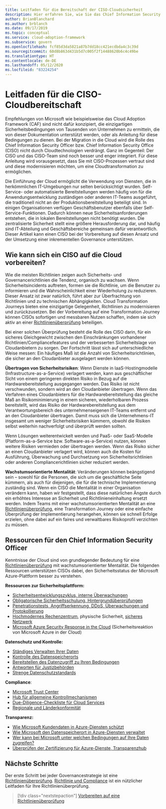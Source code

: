 ```yaml
---
title: Leitfaden für die Bereitschaft der CISO-Cloudsicherheit
description: Hier erfahren Sie, wie Sie das Chief Information Security Office (CISO) für die Cloudtransformation und die inkrementelle Governance vorbereiten.
author: BrianBlanchard
ms.author: brblanch
ms.date: 09/17/2019
ms.topic: conceptual
ms.service: cloud-adoption-framework
ms.subservice: govern
ms.openlocfilehash: fcf85d3da5821a87b7dd18cc421ecdbda4c3c39d
ms.sourcegitcommit: 60d8b863d431b5d7c005f2f14488620b6c4c49be
ms.translationtype: HT
ms.contentlocale: de-DE
ms.lasthandoff: 05/12/2020
ms.locfileid: "83224254"
---
```

<!-- cSpell:ignore CISO -->

# <a name="ciso-cloud-readiness-guide"></a>Leitfaden für die CISO-Cloudbereitschaft

Empfehlungen von Microsoft wie beispielsweise das Cloud Adoption Framework (CAF) sind nicht dafür konzipiert, die einzigartigen Sicherheitsbedingungen von Tausenden von Unternehmen zu ermitteln, die von dieser Dokumentation unterstützt werden, oder als Anleitung für diese Bedingungen zu dienen. Bei der Migration in die Cloud wird die Rolle des Chief Information Security Officer bzw. Chief Information Security Office (CISO) nicht durch Cloudtechnologien verdrängt. Ganz im Gegenteil: Der CISO und das CISO-Team sind noch besser und enger integriert. Für diese Anleitung wird vorausgesetzt, dass Sie mit CISO-Prozessen vertraut sind und diese modernisieren möchten, um eine Cloudtransformation zu ermöglichen.

Die Einführung der Cloud ermöglicht die Verwendung von Diensten, die in herkömmlichen IT-Umgebungen nur selten berücksichtigt wurden. Self-Service- oder automatisierte Bereitstellungen werden häufig von für die Anwendungsentwicklung zuständigen oder anderen IT-Teams ausgeführt, die traditionell nicht an der Produktionsbereitstellung beteiligt sind. In einigen Organisationen verfügen Geschäftsbenutzer ebenfalls über Self-Service-Funktionen. Dadurch können neue Sicherheitsanforderungen entstehen, die in lokalen Bereitstellungen nicht benötigt wurden. Die zentralisierte Sicherheit stellt eine größere Herausforderung dar, und häufig sind IT-Abteilung und Geschäftsbereiche gemeinsam dafür verantwortlich. Dieser Artikel kann einen CISO bei der Vorbereitung auf diesen Ansatz und der Umsetzung einer inkrementellen Governance unterstützen.

<!-- markdownlint-disable MD026 -->

## <a name="how-can-a-ciso-prepare-for-the-cloud"></a>Wie kann sich ein CISO auf die Cloud vorbereiten?

Wie die meisten Richtlinien zeigen auch Sicherheits- und Governancerichtlinien die Tendenz, organisch zu wachsen. Wenn Sicherheitsincidents auftreten, formen sie die Richtlinie, um die Benutzer zu informieren und die Wahrscheinlichkeit einer Wiederholung zu reduzieren. Dieser Ansatz ist zwar natürlich, führt aber zur Überfrachtung von Richtlinien und zu technischen Abhängigkeiten. Cloud Transformation Journeys bieten eine einzigartige Gelegenheit, Richtlinien zu modernisieren und zurückzusetzen. Bei der Vorbereitung auf eine Transformation Journey können CISOs sofortigen und messbaren Nutzen schaffen, indem sie sich aktiv an einer [Richtlinienüberprüfung](./cloud-policy-review.md) beteiligen.

Bei einer solchen Überprüfung besteht die Rolle des CISO darin, für ein sicheres Gleichgewicht zwischen den Einschränkungen vorhandener Richtlinien/Compliancefeatures und der verbesserten Sicherheitslage von Cloudanbietern zu sorgen. Der Fortschritt lässt sich auf unterschiedliche Weise messen: Ein häufiges Maß ist die Anzahl von Sicherheitsrichtlinien, die sicher an den Cloudanbieter ausgelagert werden können.

**Übertragen von Sicherheitsrisiken**: Wenn Dienste in IaaS-Hostingmodelle (Infrastructure-as-a-Service) verlagert werden, kann aus geschäftlicher Sicht von einem geringeren direkten Risiko in Bezug auf die Hardwarebereitstellung ausgegangen werden. Das Risiko ist nicht verschwunden, sondern wird an den Cloudanbieter übertragen. Wenn das Verfahren eines Cloudanbieters für die Hardwarebereitstellung das gleiche Maß an Risikominimierung in einem sicheren, wiederholbaren Prozess bereitstellt, wird das Risiko der Hardwarebereitstellung aus dem Verantwortungsbereich des unternehmenseigenen IT-Teams entfernt und an den Cloudanbieter übertragen. Damit muss sich die Unternehmens-IT insgesamt um weniger Sicherheitsrisiken kümmern, obwohl die Risiken selbst weiterhin nachverfolgt und überprüft werden sollten.

Wenn Lösungen weiterentwickelt werden und PaaS- oder SaaS-Modelle (Platform-as-a-Service bzw. Software-as-a-Service) nutzen, können weitere Risiken vermieden oder übertragen werden. Wenn das Risiko sicher an einen Cloudanbieter verlagert wird, können auch die Kosten für Ausführung, Überwachung und Durchsetzung von Sicherheitsrichtlinien oder anderen Compliancerichtlinien sicher reduziert werden.

**Wachstumsorientierte Mentalität**: Veränderungen können beängstigend sein – sowohl für die Personen, die sich um die geschäftliche Seite kümmern, als auch für diejenigen, die für die technische Implementierung zuständig sind. Wenn ein CISO die Mentalität in einer Organisation verändern kann, haben wir festgestellt, dass diese natürlichen Ängste durch ein erhöhtes Interesse an Sicherheit und Richtlinieneinhaltung ersetzt werden. Indem Teams mit einer wachstumsorientierten Mentalität an eine [Richtlinienüberprüfung](./cloud-policy-review.md), eine Transformation Journey oder eine einfache Überprüfung der Implementierung herangehen, können sie schnell Erfolge erzielen, ohne dabei auf ein faires und verwaltbares Risikoprofil verzichten zu müssen.

## <a name="resources-for-the-chief-information-security-officer"></a>Ressourcen für den Chief Information Security Officer

Kenntnisse der Cloud sind von grundlegender Bedeutung für eine [Richtlinienüberprüfung](./cloud-policy-review.md) mit wachstumsorientierter Mentalität. Die folgenden Ressourcen unterstützen CISOs dabei, den Sicherheitsstatus der Microsoft Azure-Plattform besser zu verstehen.

<!-- docsTest:ignore "Security Response in the Cloud" -->

**Ressourcen zur Sicherheitsplattform:**

- [Sicherheitsentwicklungszyklus, interne Überwachungen](https://www.microsoft.com/sdl)
- [Obligatorische Sicherheitsschulung, Hintergrundüberprüfungen](https://downloads.cloudsecurityalliance.org/star/self-assessment/StandardResponsetoRequestforInformationWindowsAzureSecurityPrivacy.docx)
- [Penetrationstests, Angriffserkennung, DDoS, Überwachungen und Protokollierung](https://www.microsoft.com/security/business/operations)
- [Hochmodernes Rechenzentrum](https://www.microsoft.com/cloud-platform/global-datacenters), physische Sicherheit, [sicheres Netzwerk](https://docs.microsoft.com/azure/security/security-network-overview)
- [Microsoft Azure Security Response in the Cloud](https://aka.ms/securityresponsepaper) (Sicherheitsreaktion von Microsoft Azure in der Cloud)

**Datenschutz und Kontrolle:**

- [Ständiges Verwalten Ihrer Daten](https://www.microsoft.com/trust-center/privacy/data-management)
- [Kontrolle des Datenspeicherorts](https://www.microsoft.com/trust-center/privacy/data-location)
- [Bereitstellen des Datenzugriff zu Ihren Bedingungen](https://www.microsoft.com/trust-center/privacy/data-access)
- [Antworten für Justizbehörden](https://www.microsoft.com/trust-center/privacy)
- [Strenge Datenschutzstandards](https://www.microsoft.com/trust-center/privacy)

<!-- docsTest:ignore "Cloud Services Due Diligence Checklist" -->

**Compliance**:

- [Microsoft Trust Center](https://www.microsoft.com/trust-center)
- [Hub für allgemeine Kontrollmechanismen](https://www.microsoft.com/trust-center/compliance/compliance-overview)
- [Due-Diligence-Checkliste für Cloud Services](https://www.microsoft.com/trust-center/compliance/due-diligence-checklist)
- [Regionale und Länderkonformität](https://www.microsoft.com/trust-center/compliance/regional-country-compliance)

**Transparenz:**

- [Wie Microsoft Kundendaten in Azure-Diensten schützt](https://www.microsoft.com/trust-center)
- [Wie Microsoft den Datenspeicherort in Azure-Diensten verwaltet](https://azuredatacentermap.azurewebsites.net)
- [Wer kann bei Microsoft unter welchen Bedingungen auf Ihre Daten zugreifen?](https://www.microsoft.com/trust-center/privacy/data-access)
- [Überprüfen der Zertifizierung für Azure-Dienste, Transparenzhub](https://www.microsoft.com/trust-center/compliance/compliance-overview)

## <a name="next-steps"></a>Nächste Schritte

Der erste Schritt bei jeder Governancestrategie ist eine [Richtlinienüberprüfung](./cloud-policy-review.md). [Richtlinie und Compliance](./index.md) ist ein nützlicher Leitfaden für Ihre Richtlinienüberprüfung.

> [!div class="nextstepaction"]
> [Vorbereiten auf eine Richtlinienüberprüfung](./cloud-policy-review.md)
